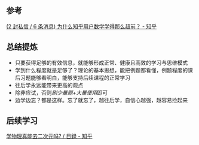 ## 参考
[(2 封私信 / 6 条消息) 为什么知乎用户数学学得那么超前？ - 知乎](https://www.zhihu.com/question/433633705/answer/1619595925)
## 总结提炼
- 只要获得足够的有效信息，就能够形成正常、健康且高效的学习与思维模式
- 学到什么程度就是足够了？理论的基本思想，能把例题都看懂，例题程度的课后习题能够看明白，能够支持后续课程的正常学习
- 往后学永远能带来更高的观点
- 除非应试，否则*刷少量题+大量使用*即可
- 边学边忘？都是这样。忘了就忘了，越往后学，自信心越强，越容易捡起来
## 后续学习
[学物理真能去二次元吗? / 目録 - 知乎](https://zhuanlan.zhihu.com/p/430653328)